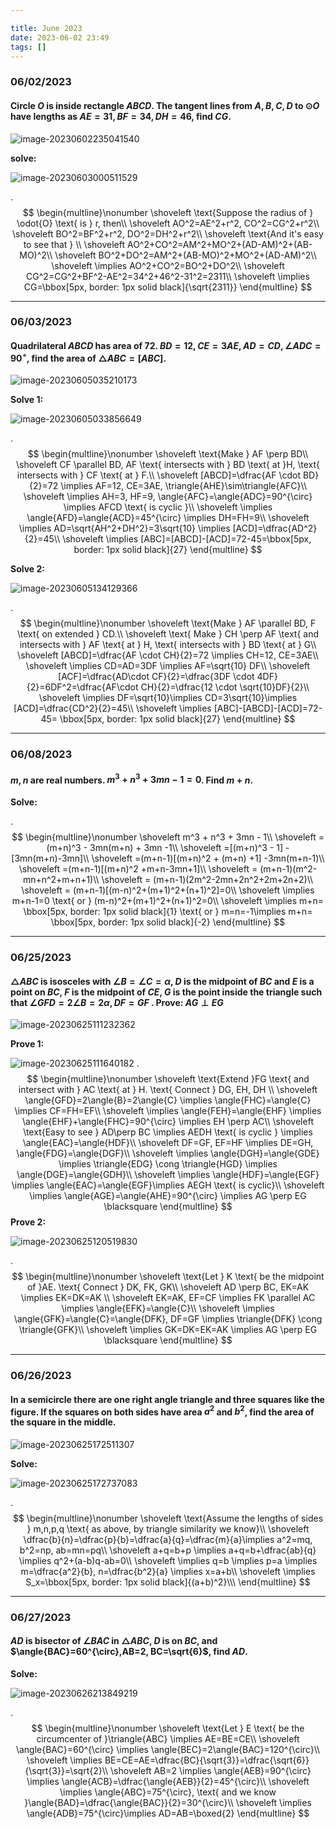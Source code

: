 ```yaml
---

title: June 2023
date: 2023-06-02 23:49
tags: []
---
```


### 06/02/2023

#### Circle $O$ is inside rectangle $ABCD$. The tangent lines from $A,B,C,D$  to $\odot{O}$ have lengths as $AE=31, BF=34, DH=46$, find $CG$.

![image-20230602235041540](/assets/images/2023/image-20230602235041540.png)

**solve:**

![image-20230603000511529](/assets/images/2023/image-20230603000511529.png)

.
$$
\begin{multline}\nonumber
\shoveleft \text{Suppose the radius of } \odot{O} \text{ is } r, then\\
\shoveleft AO^2=AE^2+r^2, CO^2=CG^2+r^2\\
\shoveleft BO^2=BF^2+r^2, DO^2=DH^2+r^2\\
\shoveleft \text{And it's easy to see that } \\
\shoveleft AO^2+CO^2=AM^2+MO^2+(AD-AM)^2+(AB-MO)^2\\
\shoveleft BO^2+DO^2=AM^2+(AB-MO)^2+MO^2+(AD-AM)^2\\
\shoveleft \implies AO^2+CO^2=BO^2+DO^2\\
\shoveleft CG^2=CG^2+BF^2-AE^2=34^2+46^2-31^2=2311\\
\shoveleft \implies CG=\bbox[5px, border: 1px solid black]{\sqrt{2311}}
\end{multline}
$$

---

### 06/03/2023

#### Quadrilateral $ABCD$ has area of $72$. $BD=12, CE=3AE, AD=CD, \angle{ADC}=90^{\circ}$, find the area of $\triangle{ABC}=[ABC]$.

![image-20230605035210173](/assets/images/2023/image-20230605035210173.png)

**Solve 1:**

![image-20230605033856649](/assets/images/2023/image-20230605033856649.png)

.
$$
\begin{multline}\nonumber
\shoveleft \text{Make } AF \perp BD\\
\shoveleft CF \parallel BD, AF \text{ intersects with } BD \text{ at }H, \text{ intersects with } CF \text{ at } F.\\
\shoveleft [ABCD]=\dfrac{AF \cdot BD}{2}=72 \implies AF=12, CE=3AE, \triangle{AHE}\sim\triangle{AFC}\\
\shoveleft \implies AH=3, HF=9, \angle{AFC}=\angle{ADC}=90^{\circ} \implies AFCD \text{ is cyclic }\\
\shoveleft \implies \angle{AFD}=\angle{ACD}=45^{\circ} \implies DH=FH=9\\
\shoveleft \implies AD=\sqrt{AH^2+DH^2}=3\sqrt{10} \implies [ACD]=\dfrac{AD^2}{2}=45\\
\shoveleft \implies [ABC]=[ABCD]-[ACD]=72-45=\bbox[5px, border: 1px solid black]{27}
\end{multline}
$$

**Solve 2:**

![image-20230605134129366](/assets/images/2023/image-20230605134129366.png)

.
$$
\begin{multline}\nonumber
\shoveleft \text{Make } AF \parallel BD, F \text{ on extended } CD.\\
\shoveleft \text{ Make } CH \perp AF \text{ and intersects with } AF \text{ at } H, \text{ intersects with } BD \text{ at } G\\
\shoveleft [ABCD]=\dfrac{AF \cdot CH}{2}=72 \implies CH=12, CE=3AE\\
\shoveleft \implies CD=AD=3DF \implies AF=\sqrt{10} DF\\
\shoveleft [ACF]=\dfrac{AD\cdot CF}{2}=\dfrac{3DF \cdot 4DF}{2}=6DF^2=\dfrac{AF\cdot CH}{2}=\dfrac{12 \cdot \sqrt{10}DF}{2}\\
\shoveleft \implies DF=\sqrt{10}\implies CD=3\sqrt{10}\implies [ACD]=\dfrac{CD^2}{2}=45\\
\shoveleft \implies [ABC]-[ABCD]-[ACD]=72-45=  \bbox[5px, border: 1px solid black]{27}
\end{multline}
$$

---

### 06/08/2023

#### $m, n$ are real numbers. $m^3 + n^3 + 3mn - 1 = 0$. Find $m+n$.

**Solve:**

.
$$
\begin{multline}\nonumber
\shoveleft m^3 + n^3 + 3mn - 1\\
\shoveleft = (m+n)^3 - 3mn(m+n) + 3mn -1\\
\shoveleft =[(m+n)^3 - 1] - [3mn(m+n)-3mn]\\
\shoveleft =(m+n-1)[(m+n)^2 + (m+n) +1] -3mn(m+n-1)\\
\shoveleft =(m+n-1)[(m+n)^2 +m+n-3mn+1]\\
\shoveleft = (m+n-1)(m^2-mn+n^2+m+n+1)\\
\shoveleft = (m+n-1)(2m^2-2mn+2n^2+2m+2n+2)\\
\shoveleft = (m+n-1)[(m-n)^2+(m+1)^2+(n+1)^2]=0\\
\shoveleft \implies m+n-1=0 \text{ or } (m-n)^2+(m+1)^2+(n+1)^2=0\\
\shoveleft \implies m+n= \bbox[5px, border: 1px solid black]{1} \text{ or } m=n=-1\implies m+n= \bbox[5px, border: 1px solid black]{-2}
\end{multline}
$$

---

### 06/25/2023

#### $\triangle{ABC}$ is isosceles with $\angle{B}=\angle{C}=\alpha$, $D$ is the midpoint of $BC$ and $E$ is a point on $BC$, $F$ is the midpoint of $CE$, $G$ is the point inside the triangle such that $\angle{GFD}=2\angle{B}=2\alpha, DF=GF$ . Prove: $AG\perp EG$

![image-20230625111232362](/assets/images/2023/image-20230625110804480.png)

**Prove 1:**

![image-20230625111640182](/assets/images/2023/image-20230625111640182.png)
.
$$
\begin{multline}\nonumber
\shoveleft \text{Extend }FG \text{ and intersect with } AC \text{ at } H. \text{ Connect } DG, EH, DH \\
\shoveleft \angle{GFD}=2\angle{B}=2\angle{C} \implies \angle{FHC}=\angle{C} \implies CF=FH=EF\\
\shoveleft \implies \angle{FEH}=\angle{EHF} \implies \angle{EHF}+\angle{FHC}=90^{\circ} \implies EH \perp AC\\
\shoveleft \text{Easy to see } AD\perp BC \implies AEDH \text{ is cyclic } \implies \angle{EAC}=\angle{HDF}\\
\shoveleft DF=GF, EF=HF \implies DE=GH, \angle{FDG}=\angle{DGF}\\
\shoveleft \implies \angle{DGH}=\angle{GDE} \implies \triangle{EDG} \cong \triangle{HGD} \implies \angle{DGE}=\angle{GDH}\\
\shoveleft \implies \angle{HDF}=\angle{EGF} \implies \angle{EAC}=\angle{EGF}\implies AEGH \text{ is cyclic}\\
\shoveleft \implies \angle{AGE}=\angle{AHE}=90^{\circ} \implies AG \perp EG \blacksquare
\end{multline}
$$
**Prove 2:**

![image-20230625120519830](/assets/images/2023/image-20230625120331202.png)

.
$$
\begin{multline}\nonumber
\shoveleft \text{Let } K \text{ be the midpoint of }AE. \text{ Connect } DK, FK, GK\\
\shoveleft AD \perp BC, EK=AK \implies EK=DK=AK \\
\shoveleft EK=AK, EF=CF \implies FK \parallel AC \implies \angle{EFK}=\angle{C}\\
\shoveleft \implies \angle{GFK}=\angle{C}=\angle{DFK}, DF=GF \implies \triangle{DFK} \cong \triangle{GFK}\\
\shoveleft \implies GK=DK=EK=AK \implies AG \perp EG \blacksquare
\end{multline}
$$

---

### 06/26/2023

#### In a semicircle there are one right angle triangle and three squares like the figure. If the squares on both sides have area $a^2$ and $b^2$, find the area of the square in the middle.

![image-20230625172511307](/assets/images/2023/image-20230625172511307.png)

**Solve:**

![image-20230625172737083](/assets/images/2023/image-20230625172737083.png)

.
$$
\begin{multline}\nonumber
\shoveleft \text{Assume the lengths of sides } m,n,p,q \text{ as above, by triangle similarity we know}\\
\shoveleft \dfrac{b}{n}=\dfrac{p}{b}=\dfrac{a}{q}=\dfrac{m}{a}\implies a^2=mq, b^2=np, ab=mn=pq\\
\shoveleft a+q=b+p \implies a+q=b+\dfrac{ab}{q} \implies q^2+(a-b)q-ab=0\\
\shoveleft \implies q=b \implies p=a \implies m=\dfrac{a^2}{b}, n=\dfrac{b^2}{a} \implies x=a+b\\
\shoveleft \implies S_x=\bbox[5px, border: 1px solid black]{(a+b)^2}\\\
\end{multline}
$$

---

### 06/27/2023

#### $AD$ is bisector of $\angle{BAC}$ in $\triangle{ABC}$, $D$ is on $BC$, and $\angle{BAC}=60^{\circ},AB=2, BC=\sqrt{6}$, find $AD$.

**Solve:**

![image-20230626213849219](/assets/images/2023/image-20230626213849219.png)

.
$$
\begin{multline}\nonumber
\shoveleft \text{Let } E \text{ be the circumcenter of }\triangle{ABC} \implies AE=BE=CE\\
\shoveleft \angle{BAC}=60^{\circ} \implies \angle{BEC}=2\angle{BAC}=120^{\circ}\\
\shoveleft \implies BE=CE=AE=\dfrac{BC}{\sqrt{3}}=\dfrac{\sqrt{6}}{\sqrt{3}}=\sqrt{2}\\
\shoveleft AB=2 \implies \angle{AEB}=90^{\circ} \implies \angle{ACB}=\dfrac{\angle{AEB}}{2}=45^{\circ}\\
\shoveleft \implies \angle{ABC}=75^{\circ}, \text{ and we know }\angle{BAD}=\dfrac{\angle{BAC}}{2}=30^{\circ}\\
\shoveleft \implies \angle{ADB}=75^{\circ}\implies AD=AB=\boxed{2}
\end{multline}
$$
